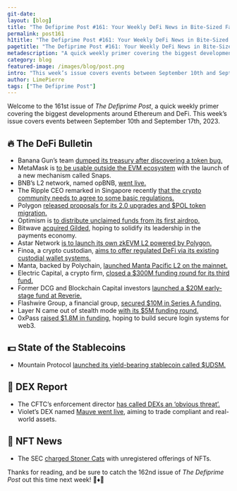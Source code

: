 ```yaml
---
git-date:
layout: [blog]
title: "The Defiprime Post #161: Your Weekly DeFi News in Bite-Sized Fashion"
permalink: post161
h1title: "The Defiprime Post #161: Your Weekly DeFi News in Bite-Sized Fashion"
pagetitle: "The Defiprime Post #161: Your Weekly DeFi News in Bite-Sized Fashion"
metadescription: "A quick weekly primer covering the biggest developments around Ethereum and DeFi. This week’s issue covers events between September 10th and September 17th, 2023"
category: blog
featured-image: /images/blog/post.png
intro: "This week’s issue covers events between September 10th and September 17th, 2023"
author: LimePierre
tags: ["The Defiprime Post"]
---
```

 
Welcome to the 161st issue of _The Defiprime Post_, a quick weekly primer covering the biggest developments around Ethereum and DeFi. This week’s issue covers events between September 10th and September 17th, 2023.


## 🔥 The DeFi Bulletin

* Banana Gun’s team [dumped its treasury after discovering a token bug.](https://www.theblock.co/post/250395/hyped-telegram-bot-banana-guns-team-dumps-treasury-after-token-bug)
* MetaMask is [to be usable outside the EVM ecosystem](https://www.theblock.co/post/250393/metamask-snaps-launch) with the launch of a new mechanism called Snaps.
* BNB’s L2 network, named opBNB, [went live.](https://www.coindesk.com/tech/2023/09/13/bnb-chains-layer-2-network-opbnb-goes-live/)
* The Ripple CEO remarked in Singapore recently [that the crypto community needs to agree to some basic regulations.](https://www.theblock.co/post/250742/ripple-ceo-says-the-crypto-community-cant-pretend-regulation-doesnt-matter)
* Polygon [released proposals for its 2.0 upgrades and $POL token migration.](https://www.theblock.co/post/250944/polygon-matic-upgrade)
* Optimism is [to distribute unclaimed funds from its first airdrop.](https://www.theblock.co/post/251351/optimism-to-distribute-unclaimed-funds-from-first-airdrop)
* Bitwave [acquired Gilded](https://www.bitwave.io/blog/bitwave-acquires-gilded-enterprise-digital-asset-finance), hoping to solidify its leadership in the payments economy.
* Astar Network [is to launch its own zkEVM L2 powered by Polygon.](https://www.theblock.co/post/250505/astar-network-zkevm-ethereum-layer-2-polygon)
* Finoa, a crypto custodian, [aims to offer regulated DeFi via its existing custodial wallet systems.](https://www.coindesk.com/business/2023/09/12/bafin-licensed-crypto-custodian-finoa-will-offer-regulated-defi/)
* Manta, backed by Polychain, [launched Manta Pacific L2 on the mainnet.](https://www.theblock.co/post/250538/manta-pacific-mainnet)
* Electric Capital, a crypto firm, [closed a $300M funding round for its third fund.](https://www.axios.com/2023/09/12/crypto-electric-venture-fund)
* Former DCG and Blockchain Capital investors [launched a $20M early-stage fund at Reverie.](https://techcrunch.com/2023/09/14/former-dcg-blockchain-capital-investors-launch-20m-early-stage-fund-at-crypto-advisory-firm-reverie/)
* Flashwire Group, a financial group, [secured $10M in Series A funding.](https://flashwire.medium.com/flashwire-group-closes-10-million-series-a-funding-and-launches-several-innovative-products-7efba6617901)
* Layer N came out of stealth mode [with its $5M funding round.](https://fortune.com/crypto/2023/09/13/peter-thiel-founders-fund-crypto-layer-n-defi-ethereum/)
* 0xPass [raised $1.8M in funding](https://techcrunch.com/2023/09/11/0xpass-secure-login-authentication/), hoping to build secure login systems for web3.


## 💵 State of the Stablecoins

* Mountain Protocol [launched its yield-bearing stablecoin called $UDSM. ](https://www.theblock.co/post/250201/mountain-protocol-launches-yield-bearing-stablecoin-announces-seed-fundraise)


## 💱 DEX Report

* The CFTC’s enforcement director [has called DEXs an ‘obvious threat’.](https://www.theblock.co/post/250908/cftc-enforcement-director-calls-defi-exchanges-obvious-threat)
* Violet’s DEX named [Mauve went live](https://www.coindesk.com/business/2023/09/14/violets-decentralized-exchange-mauve-goes-live-for-trading-compliant-and-real-world-assets/), aiming to trade compliant and real-world assets.


## 💎 NFT News

* The SEC [charged Stoner Cats](https://www.sec.gov/news/press-release/2023-178) with unregistered offerings of NFTs.

Thanks for reading, and be sure to catch the 162nd issue of _The Defiprime Post_ out this time next week! 👋♦️👋